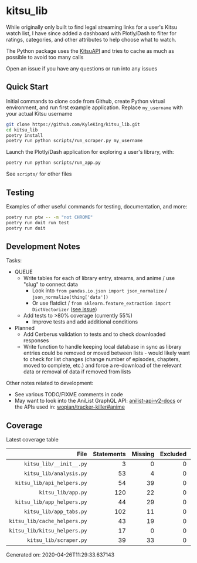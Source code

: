 # kitsu_lib

While originally only built to find legal streaming links for a user's Kitsu watch list, I have since added a dashboard with Plotly/Dash to filter for ratings, categories, and other attributes to help choose what to watch.

The Python package uses the [KitsuAPI](https://kitsu.docs.apiary.io/#) and tries to cache as much as possible to avoid too many calls

Open an issue if you have any questions or run into any issues

## Quick Start

Initial commands to clone code from Github, create Python virtual environment, and run first example application. Replace `my_username` with your actual Kitsu username

```sh
git clone https://github.com/KyleKing/kitsu_lib.git
cd kitsu_lib
poetry install
poetry run python scripts/run_scraper.py my_username
```

Launch the Plotly/Dash application for exploring a user's library, with:

```sh
poetry run python scripts/run_app.py
```

See `scripts/` for other files

## Testing

Examples of other useful commands for testing, documentation, and more:

```sh
poetry run ptw -- -m "not CHROME"
poetry run doit run test
poetry run doit
```

## Development Notes

Tasks:

- QUEUE
  - Write tables for each of library entry, streams, and anime / use "slug" to connect data
    - Look into `from pandas.io.json import json_normalize` / `json_normalize(thing['data'])`
    - Or use flatdict / `from sklearn.feature_extraction import DictVectorizer` ([see issue](https://github.com/scikit-learn/scikit-learn/issues/7652#issuecomment-253649565))
  - Add tests to >80% coverage (currently 55%)
    - Improve tests and add additional conditions
- Planned
  - Add Cerberus validation to tests and to check downloaded responses
  - Write function to handle keeping local database in sync as library entries could be removed or moved between lists - would likely want to check for list changes (change number of episodes, chapters, moved to complete, etc.) and force a re-download of the relevant data or removal of data if removed from lists

Other notes related to development:

- See various TODO/FIXME comments in code
- May want to look into the AniList GraphQL API: [anilist-api-v2-docs](https://anilist.gitbook.io/anilist-apiv2-docs/) or the APIs used in: [wopian/tracker-killer#anime](https://github.com/wopian/tracker-killer#anime)

## Coverage

Latest coverage table

<!-- COVERAGE -->

| File | Statements | Missing | Excluded | Coverage |
| --: | --: | --: | --: | --: |
| `kitsu_lib/__init__.py` | 3 | 0 | 0 | 100.0 |
| `kitsu_lib/analysis.py` | 53 | 4 | 0 | 92.5 |
| `kitsu_lib/api_helpers.py` | 54 | 39 | 0 | 27.8 |
| `kitsu_lib/app.py` | 120 | 22 | 0 | 81.7 |
| `kitsu_lib/app_helpers.py` | 44 | 29 | 0 | 34.1 |
| `kitsu_lib/app_tabs.py` | 102 | 11 | 0 | 89.2 |
| `kitsu_lib/cache_helpers.py` | 43 | 19 | 0 | 55.8 |
| `kitsu_lib/kitsu_helpers.py` | 17 | 0 | 0 | 100.0 |
| `kitsu_lib/scraper.py` | 39 | 33 | 0 | 15.4 |

Generated on: 2020-04-26T11:29:33.637143

<!-- /COVERAGE -->
